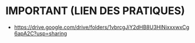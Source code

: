 # IMPORTANT (LIEN DES PRATIQUES)
- https://drive.google.com/drive/folders/1vbrcgJiY2dHB8U3HlNixxxwxCg6apA2C?usp=sharing
